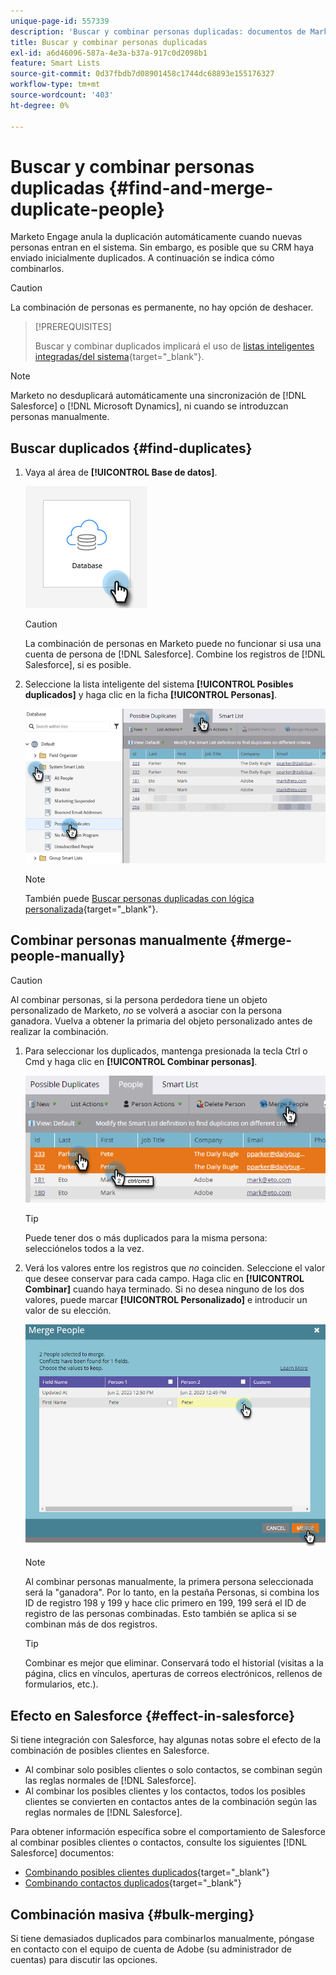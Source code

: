```yaml
---
unique-page-id: 557339
description: 'Buscar y combinar personas duplicadas: documentos de Marketo, documentación del producto'
title: Buscar y combinar personas duplicadas
exl-id: a6d46096-587a-4e3a-b37a-917c0d2098b1
feature: Smart Lists
source-git-commit: 0d37fbdb7d08901458c1744dc68893e155176327
workflow-type: tm+mt
source-wordcount: '403'
ht-degree: 0%

---
```


# Buscar y combinar personas duplicadas {#find-and-merge-duplicate-people}

Marketo Engage anula la duplicación automáticamente cuando nuevas personas entran en el sistema. Sin embargo, es posible que su CRM haya enviado inicialmente duplicados. A continuación se indica cómo combinarlos.

>[!CAUTION]
>
>La combinación de personas es permanente, no hay opción de deshacer.

>[!PREREQUISITES]
>
>Buscar y combinar duplicados implicará el uso de [listas inteligentes integradas/del sistema](/help/marketo/product-docs/core-marketo-concepts/smart-lists-and-static-lists/using-smart-lists/use-built-in-system-smart-lists.md){target="_blank"}.

>[!NOTE]
>
>Marketo no desduplicará automáticamente una sincronización de [!DNL Salesforce] o [!DNL Microsoft Dynamics], ni cuando se introduzcan personas manualmente.

## Buscar duplicados {#find-duplicates}

1. Vaya al área de **[!UICONTROL Base de datos]**.

   ![](assets/find-and-merge-duplicate-people-1.png)

   >[!CAUTION]
   >
   >La combinación de personas en Marketo puede no funcionar si usa una cuenta de persona de [!DNL Salesforce]. Combine los registros de [!DNL Salesforce], si es posible.

1. Seleccione la lista inteligente del sistema **[!UICONTROL Posibles duplicados]** y haga clic en la ficha **[!UICONTROL Personas]**.

   ![](assets/find-and-merge-duplicate-people-2.png)

   >[!NOTE]
   >
   >También puede [Buscar personas duplicadas con lógica personalizada](/help/marketo/product-docs/core-marketo-concepts/smart-lists-and-static-lists/managing-people-in-smart-lists/find-duplicate-people-with-custom-logic.md){target="_blank"}.

## Combinar personas manualmente {#merge-people-manually}

>[!CAUTION]
>
>Al combinar personas, si la persona perdedora tiene un objeto personalizado de Marketo, _no_ se volverá a asociar con la persona ganadora. Vuelva a obtener la primaria del objeto personalizado antes de realizar la combinación.

1. Para seleccionar los duplicados, mantenga presionada la tecla Ctrl o Cmd y haga clic en **[!UICONTROL Combinar personas]**.

   ![](assets/find-and-merge-duplicate-people-3.png)

   >[!TIP]
   >
   >Puede tener dos o más duplicados para la misma persona: selecciónelos todos a la vez.

1. Verá los valores entre los registros que _no_ coinciden. Seleccione el valor que desee conservar para cada campo. Haga clic en **[!UICONTROL Combinar]** cuando haya terminado. Si no desea ninguno de los dos valores, puede marcar **[!UICONTROL Personalizado]** e introducir un valor de su elección.

   ![](assets/find-and-merge-duplicate-people-4.png)

   >[!NOTE]
   >
   >Al combinar personas manualmente, la primera persona seleccionada será la &quot;ganadora&quot;. Por lo tanto, en la pestaña Personas, si combina los ID de registro 198 y 199 y hace clic primero en 199, 199 será el ID de registro de las personas combinadas. Esto también se aplica si se combinan más de dos registros.

   >[!TIP]
   >
   >Combinar es mejor que eliminar. Conservará todo el historial (visitas a la página, clics en vínculos, aperturas de correos electrónicos, rellenos de formularios, etc.).

## Efecto en Salesforce {#effect-in-salesforce}

Si tiene integración con Salesforce, hay algunas notas sobre el efecto de la combinación de posibles clientes en Salesforce.

* Al combinar solo posibles clientes o solo contactos, se combinan según las reglas normales de [!DNL Salesforce].
* Al combinar los posibles clientes y los contactos, todos los posibles clientes se convierten en contactos antes de la combinación según las reglas normales de [!DNL Salesforce].

Para obtener información específica sobre el comportamiento de Salesforce al combinar posibles clientes o contactos, consulte los siguientes [!DNL Salesforce] documentos:

* [Combinando posibles clientes duplicados](https://help.salesforce.com/HTViewHelpDoc?id=leads_merge.htm&language=en_US){target="_blank"}
* [Combinando contactos duplicados](https://help.salesforce.com/HTViewHelpDoc?id=contacts_merge.htm&language=en_US){target="_blank"}

## Combinación masiva {#bulk-merging}

Si tiene demasiados duplicados para combinarlos manualmente, póngase en contacto con el equipo de cuenta de Adobe (su administrador de cuentas) para discutir las opciones.

